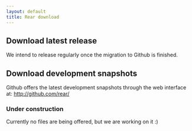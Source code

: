 ```yaml
---
layout: default
title: Rear download
---
```


## Download latest release ##

We intend to release regularly once the migration to Github is finished.


## Download development snapshots ##

Github offers the latest development snapshots through the web interface at:
http://github.com/rear/


### Under construction ###
Currently no files are being offered, but we are working on it :)
